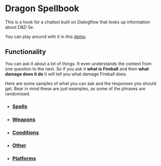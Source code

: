 # Dragon Spellbook
This is a hook for a chatbot built on Dialogflow that looks up information about D&D 5e.

You can play around with it in this [demo](http://dragon.goncaloandrade.com/).

## Functionality
You can ask it about a lot of things. It even understands the context from one question to the next. So if you ask it **what is Fireball** and then **what damage does it do** it will tell you what damage Fireball does.

Here are some samples of what you can ask and the responses you should get. Bear in mind these are just examples, as some of the phrases are randomised.

- ### [Spells](https://github.com/godo13405/dragon-spellbook/wiki/Spells)
- ### [Weapons](https://github.com/godo13405/dragon-spellbook/wiki/Weapons)
- ### [Conditions](https://github.com/godo13405/dragon-spellbook/wiki/Conditions)
- ### [Other](https://github.com/godo13405/dragon-spellbook/wiki/Other)

- ### [Platforms](https://github.com/godo13405/dragon-spellbook/wiki/Platforms)
